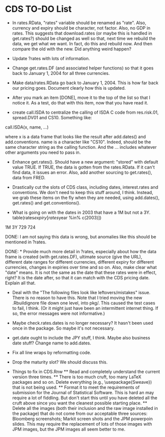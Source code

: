 CDS TO-DO List
========================================================
* In rates.RData, "rates" variable should be renamed as "rate". Also, currency and expiry should be character, not factor. Also, no GDP in rates. This suggests that download.rates (or maybe this is handled in get.rates?) should be changed as well so that, next time we rebuild the data, we get what we want. In fact, do this and rebuild now. And then compare the old with the new. Did anything weird happen?

* Update ?rates with lots of information.

* Change get.rates.DF (and associated helper functions) so that it goes back to January 1, 2004 for all three currencies.

* Make data/rates.RData go back to January 1, 2004. This is how far back our pricing goes. Document clearly how this is updated.

* After you mark an item [DONE], move it to the top of the list so that I notice it. As a test, do that with this item, now that you have read it.

* create call.ISDA to centralize the calling of ISDA C code from res.risk.01, spread.DV01 and CS10. Something like:

call.ISDA(x, name, ...)

where x is a data frame that looks like the result after add.dates() and add.conventions. name is a character like "CS10". Indeed, should be the same character string as the calling function. And the ... includes whatever other arguments you need to pass in.



* Enhance get.rates(). Should have a new argument: "stored" with default value TRUE. If TRUE, the data is gotten from the rates.RData. If it can't find data, it issues an error. Also, add another sourcing to get.rates(), data from FRED. 



* Drastically cut the slots of CDS class, including dates, interest.rates and conventions. We don't need to keep this stuff around, I think. Instead, we grab these items on the fly when they are needed, using add.dates(), get.rates() and get.conventions().



* What is going on with the dates in 2003 that have a 1M but not a 3Y. table(rates$expiry[rates$year %in% c(2003)])

 1M  3Y 
729 724 

DONE: I am not saying this data is wrong, but anomalies like this should be mentioned in ?rates.

DONE: * Provide much more detail in ?rates, especially about how the data  frame is created (with get.rates.DF), ultimate source (give the URL), different date ranges for different currencies, different expiry for different currencies, changes in expiries over time and so on. Also, make clear what "date" means. It is not the same as the date that these rates were in effect, right? It is the date after, so that it can match with the CDS pricing date. Explain all that. 

* Deal with the "The following files look like leftovers/mistakes" issue. There is no reason to have this. Note that I tried moving the new .Rbuildignore file down one level, into pkg/. This caused the test cases to fail, I think. (Or it might just have been an intermittent internet thing. If so, the error messages were not informative.)

* Maybe check.rates.dates is no longer necessary?
  It hasn't been used once in the package. So maybe it's not necessary.

* get.date ought to include the JPY stuff, I think. Maybe also business date stuff? Change name to add.dates.

* Fix all line wraps by reformatting code.

* Drop the maturity slot? We should discuss this.

* Things to fix in CDS.Rnw
** Read and completely understand the current version three times.
** There is too much cruft, too many LaTeX packages and so on. Delete everything (e.g., \usepackage{Sweave}) that is not being used.
** Format it to meet the requirements of submission for the Journal of Statistical Software. This is hard an may require a lot of fiddling. But don't start this until you have deleted all the cruft above since you want the cleanest possible starting place.
** Delete all the images (both their inclusion and the raw image installed in the package) that do not come from our acceptable three sources: Bloomberg screenshots; Markit screen shots and the JPM powerpoin slides. This may require the replacement of lots of those images with JPM images, but the JPM images all seem better to me.


